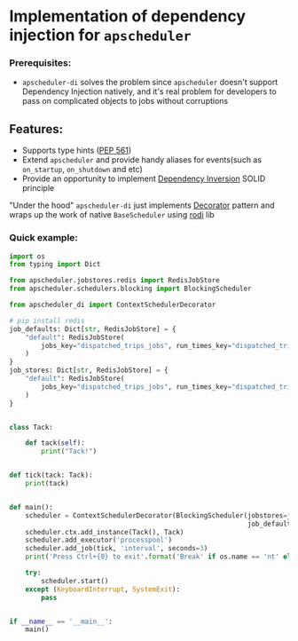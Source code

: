 # Implementation of dependency injection for `apscheduler`

### Prerequisites:

* `apscheduler-di` solves the problem since `apscheduler` doesn't support Dependency Injection
  natively, and it's real problem for developers to pass on complicated objects to jobs without
  corruptions

## Features:

* Supports type hints ([PEP 561](https://www.python.org/dev/peps/pep-0561/))
* Extend `apscheduler` and provide handy aliases for events(such as `on_startup`, `on_shutdown` and
  etc)
* Provide an opportunity to implement [Dependency Inversion](https://en.wikipedia.org/wiki/Dependency_inversion_principle) SOLID principle

"Under the hood" `apscheduler-di` just
implements [Decorator](https://en.wikipedia.org/wiki/Decorator_pattern) pattern and wraps up the
work of native `BaseScheduler` using [rodi](https://github.com/Neoteroi/rodi) lib

### Quick example:

```python
import os
from typing import Dict

from apscheduler.jobstores.redis import RedisJobStore
from apscheduler.schedulers.blocking import BlockingScheduler

from apscheduler_di import ContextSchedulerDecorator

# pip install redis
job_defaults: Dict[str, RedisJobStore] = {
    "default": RedisJobStore(
        jobs_key="dispatched_trips_jobs", run_times_key="dispatched_trips_running"
    )
}
job_stores: Dict[str, RedisJobStore] = {
    "default": RedisJobStore(
        jobs_key="dispatched_trips_jobs", run_times_key="dispatched_trips_running"
    )
}


class Tack:

    def tack(self):
        print("Tack!")


def tick(tack: Tack):
    print(tack)


def main():
    scheduler = ContextSchedulerDecorator(BlockingScheduler(jobstores=job_stores,
                                                            job_defaults=job_defaults))
    scheduler.ctx.add_instance(Tack(), Tack)
    scheduler.add_executor('processpool')
    scheduler.add_job(tick, 'interval', seconds=3)
    print('Press Ctrl+{0} to exit'.format('Break' if os.name == 'nt' else 'C'))

    try:
        scheduler.start()
    except (KeyboardInterrupt, SystemExit):
        pass


if __name__ == '__main__':
    main()

```

